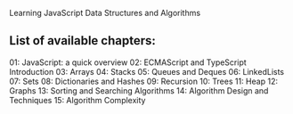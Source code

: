 Learning JavaScript Data Structures and Algorithms
## List of available chapters:
01: JavaScript: a quick overview
02: ECMAScript and TypeScript Introduction
03: Arrays
04: Stacks
05: Queues and Deques
06: LinkedLists
07: Sets
08: Dictionaries and Hashes
09: Recursion
10: Trees
11: Heap
12: Graphs
13: Sorting and Searching Algorithms
14: Algorithm Design and Techniques
15: Algorithm Complexity
